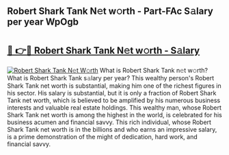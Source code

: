 ## Robert Shark Tank N𝚎t w𝚘rth - Part-FAc S𝚊lary per year WpOgb

# <h2><a href="http://gc2tr6l.nevu.top/?p=Robert+Shark+Tank">🔗 👉🔴 Robert Shark Tank N𝚎t w𝚘rth - S𝚊lary</a></h2>

[![Robert Shark Tank N𝚎t W𝚘rth](https://i.imgur.com/Oavwk0R.jpeg)](http://gc2tr6l.nevu.top/?p=Robert+Shark+Tank)
What is Robert Shark Tank n𝚎t w𝚘rth? What is Robert Shark Tank s𝚊lary per year?
This wealthy person's Robert Shark Tank net worth is substantial, making him one of the richest figures in his sector. His salary is substantial, but it is only a fraction of Robert Shark Tank net worth, which is believed to be amplified by his numerous business interests and valuable real estate holdings. This wealthy man, whose Robert Shark Tank net worth is among the highest in the world, is celebrated for his business acumen and financial savvy. This rich individual, whose Robert Shark Tank net worth is in the billions and who earns an impressive salary, is a prime demonstration of the might of dedication, hard work, and financial savvy.
